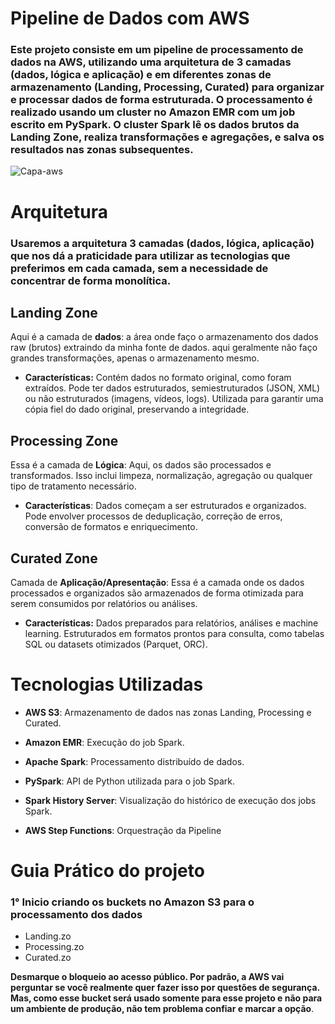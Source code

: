 # Pipeline de Dados com AWS

### Este projeto consiste em um pipeline de processamento de dados na AWS, utilizando uma arquitetura de 3 camadas (dados, lógica e aplicação) e em diferentes zonas de armazenamento (Landing, Processing, Curated) para organizar e processar dados de forma estruturada. O processamento é realizado usando um cluster no Amazon EMR com um job escrito em PySpark. O cluster Spark lê os dados brutos da Landing Zone, realiza transformações e agregações, e salva os resultados nas zonas subsequentes.


![Capa-aws](https://github.com/user-attachments/assets/1d28e6cc-b046-4665-8e5f-9f741866b4dc)

# Arquitetura

###  Usaremos a arquitetura 3 camadas (dados, lógica, aplicação) que nos dá a praticidade para utilizar as tecnologias que preferimos em cada camada, sem a necessidade de concentrar de forma monolítica.

## Landing Zone
Aqui é a camada de **dados**: a área onde faço o armazenamento dos dados raw (brutos) extraindo da minha fonte de dados. aqui geralmente não faço grandes transformações, apenas o armazenamento mesmo.


- **Características:**
Contém dados no formato original, como foram extraídos. Pode ter dados estruturados, semiestruturados (JSON, XML) ou não estruturados (imagens, vídeos, logs). Utilizada para garantir uma cópia fiel do dado original, preservando a integridade.

## Processing Zone

Essa é a camada de **Lógica**: Aqui, os dados são processados e transformados. Isso inclui limpeza, normalização, agregação ou qualquer tipo de tratamento necessário.

- **Características**: Dados começam a ser estruturados e organizados. Pode envolver processos de deduplicação, correção de erros, conversão de formatos e enriquecimento.

## Curated Zone

Camada de **Aplicação/Apresentação**: Essa é a camada onde os dados processados e organizados são armazenados de forma otimizada para serem consumidos por relatórios ou análises.

- **Características:** Dados preparados para relatórios, análises e machine learning. Estruturados em formatos prontos para consulta, como tabelas SQL ou datasets otimizados (Parquet, ORC).

# Tecnologias Utilizadas

- **AWS S3**: Armazenamento de dados nas zonas Landing, Processing e Curated.

- **Amazon EMR**: Execução do job Spark.

- **Apache Spark**: Processamento distribuído de dados.

- **PySpark**: API de Python utilizada para o job Spark.

- **Spark History Server**: Visualização do histórico de execução dos jobs Spark.

- **AWS Step Functions**: Orquestração da Pipeline

# Guia Prático do projeto

### 1° Inicio criando os buckets no Amazon S3 para o processamento dos dados

- Landing.zo
- Processing.zo
- Curated.zo

**Desmarque o bloqueio ao acesso público. Por padrão, a AWS vai perguntar se você realmente quer fazer isso por questões de segurança. Mas, como esse bucket será usado somente para esse projeto e não para um ambiente de produção, não tem problema confiar e marcar a opção**.
